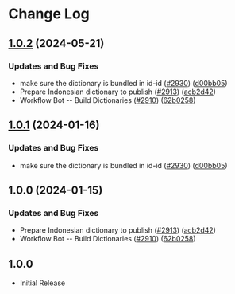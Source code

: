 # Change Log

## [1.0.2](https://github.com/arkid15r/cspell-dicts/compare/@cspell/dict-id-id-v1.0.1...@cspell/dict-id-id@1.0.2) (2024-05-21)


### Updates and Bug Fixes

* make sure the dictionary is bundled in id-id ([#2930](https://github.com/arkid15r/cspell-dicts/issues/2930)) ([d00bb05](https://github.com/arkid15r/cspell-dicts/commit/d00bb05d2ccc35aebc4e33665003c5b185af8fac))
* Prepare Indonesian dictionary to publish ([#2913](https://github.com/arkid15r/cspell-dicts/issues/2913)) ([acb2d42](https://github.com/arkid15r/cspell-dicts/commit/acb2d422ab4b0092e96916a84ea17694868b96a2))
* Workflow Bot -- Build Dictionaries ([#2910](https://github.com/arkid15r/cspell-dicts/issues/2910)) ([62b0258](https://github.com/arkid15r/cspell-dicts/commit/62b025869fd385ca340dce8e39396aba1d932ae0))

## [1.0.1](https://github.com/streetsidesoftware/cspell-dicts/compare/@cspell/dict-id-id@1.0.0...@cspell/dict-id-id@1.0.1) (2024-01-16)


### Updates and Bug Fixes

* make sure the dictionary is bundled in id-id ([#2930](https://github.com/streetsidesoftware/cspell-dicts/issues/2930)) ([d00bb05](https://github.com/streetsidesoftware/cspell-dicts/commit/d00bb05d2ccc35aebc4e33665003c5b185af8fac))

## 1.0.0 (2024-01-15)


### Updates and Bug Fixes

* Prepare Indonesian dictionary to publish ([#2913](https://github.com/streetsidesoftware/cspell-dicts/issues/2913)) ([acb2d42](https://github.com/streetsidesoftware/cspell-dicts/commit/acb2d422ab4b0092e96916a84ea17694868b96a2))
* Workflow Bot -- Build Dictionaries ([#2910](https://github.com/streetsidesoftware/cspell-dicts/issues/2910)) ([62b0258](https://github.com/streetsidesoftware/cspell-dicts/commit/62b025869fd385ca340dce8e39396aba1d932ae0))

## 1.0.0

- Initial Release
